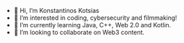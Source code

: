 - 👋 Hi, I’m Konstantinos Kotsias
- 👀 I’m interested in coding, cybersecurity and filmmaking!
- 🌱 I’m currently learning Java, C++, Web 2.0 and Kotlin.
- 💞️ I’m looking to collaborate on Web3 content.

